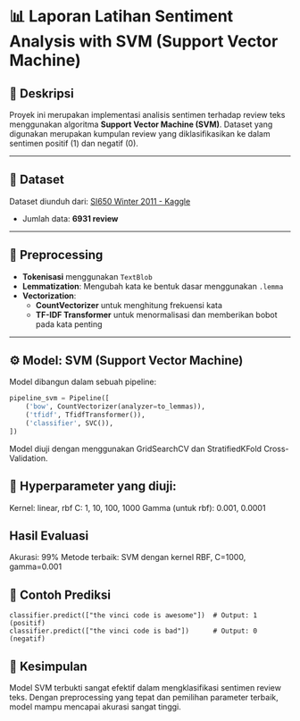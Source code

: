 # 📊 Laporan Latihan Sentiment Analysis with SVM (Support Vector Machine)

## 📝 Deskripsi
Proyek ini merupakan implementasi analisis sentimen terhadap review teks menggunakan algoritma **Support Vector Machine (SVM)**. Dataset yang digunakan merupakan kumpulan review yang diklasifikasikan ke dalam sentimen positif (1) dan negatif (0).

---
## 📂 Dataset
Dataset diunduh dari: [SI650 Winter 2011 - Kaggle](https://www.kaggle.com/c/si650winter11/data)  
- Jumlah data: **6931 review**
---

## 🔄 Preprocessing
- **Tokenisasi** menggunakan `TextBlob`
- **Lemmatization**: Mengubah kata ke bentuk dasar menggunakan `.lemma`
- **Vectorization**:
  - **CountVectorizer** untuk menghitung frekuensi kata
  - **TF-IDF Transformer** untuk menormalisasi dan memberikan bobot pada kata penting

---

## ⚙️ Model: SVM (Support Vector Machine)
Model dibangun dalam sebuah pipeline:

```python
pipeline_svm = Pipeline([
    ('bow', CountVectorizer(analyzer=to_lemmas)),
    ('tfidf', TfidfTransformer()),
    ('classifier', SVC()),
])

```
Model diuji dengan menggunakan GridSearchCV dan StratifiedKFold Cross-Validation.

## 🎯 Hyperparameter yang diuji:
Kernel: linear, rbf
C: 1, 10, 100, 1000
Gamma (untuk rbf): 0.001, 0.0001

## Hasil Evaluasi
Akurasi: 99%
Metode terbaik: SVM dengan kernel RBF, C=1000, gamma=0.001

## 🧪 Contoh Prediksi
```
classifier.predict(["the vinci code is awesome"])  # Output: 1 (positif)
classifier.predict(["the vinci code is bad"])      # Output: 0 (negatif)
```

## 📌 Kesimpulan
Model SVM terbukti sangat efektif dalam mengklasifikasi sentimen review teks. Dengan preprocessing yang tepat dan pemilihan parameter terbaik, model mampu mencapai akurasi sangat tinggi.

